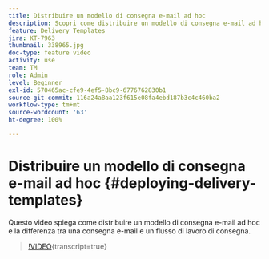 ```yaml
---
title: Distribuire un modello di consegna e-mail ad hoc
description: Scopri come distribuire un modello di consegna e-mail ad hoc e la differenza tra una consegna e-mail e un flusso di lavoro di consegna.
feature: Delivery Templates
jira: KT-7963
thumbnail: 338965.jpg
doc-type: feature video
activity: use
team: TM
role: Admin
level: Beginner
exl-id: 570465ac-cfe9-4ef5-8bc9-6776762830b1
source-git-commit: 116a24a8aa123f615e08fa4ebd187b3c4c460ba2
workflow-type: tm+mt
source-wordcount: '63'
ht-degree: 100%

---
```


# Distribuire un modello di consegna e-mail ad hoc {#deploying-delivery-templates}

Questo video spiega come distribuire un modello di consegna e-mail ad hoc e la differenza tra una consegna e-mail e un flusso di lavoro di consegna.

>[!VIDEO](https://video.tv.adobe.com/v/3444965?quality=12&learn=on&captions=ita){transcript=true}

